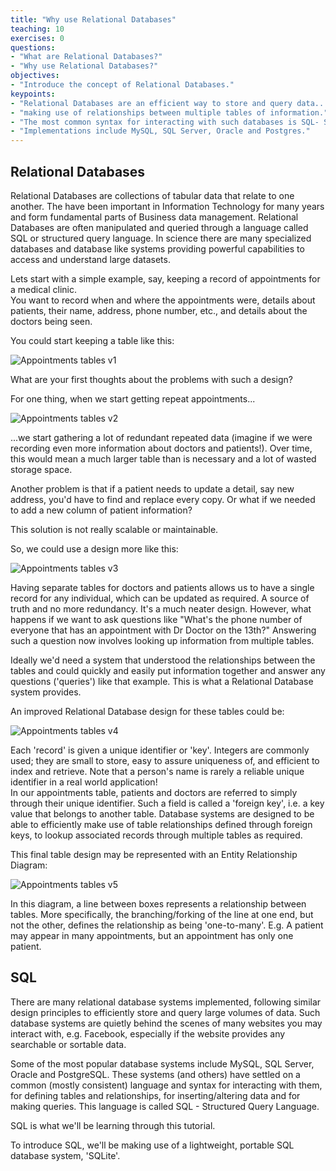 ```yaml
---
title: "Why use Relational Databases"
teaching: 10
exercises: 0
questions:
- "What are Relational Databases?"
- "Why use Relational Databases?"
objectives:
- "Introduce the concept of Relational Databases."
keypoints:
- "Relational Databases are an efficient way to store and query data..."
- "making use of relationships between multiple tables of information."
- "The most common syntax for interacting with such databases is SQL- Structured Query Language."
- "Implementations include MySQL, SQL Server, Oracle and Postgres."
---
```


## Relational Databases

Relational Databases are collections of tabular data that relate to one another. The have been important
in Information Technology for many years and form fundamental parts of Business data management. Relational 
Databases are often manipulated and queried through a language called SQL or structured query language. In science
there are many specialized databases and database like systems providing powerful capabilities to access and understand
large datasets.

Lets start with a simple example, say, keeping a record of appointments for a medical clinic.  
You want to record when and where the appointments were, details about patients, their name, 
address, phone number, etc., and details about the doctors being seen.

You could start keeping a table like this: 

![Appointments tables v1](../fig/sql-appointments1.png)

What are your first thoughts about the problems with such a design?  
  
For one thing, when we start getting repeat appointments...  
  
![Appointments tables v2](../fig/sql-appointments2.png)
  
...we start gathering a lot of redundant repeated data (imagine if we were recording even more 
information about doctors and patients!). Over time, this would mean a much larger table than
is necessary and a lot of wasted storage space.  
  
Another problem is that if a patient needs to update a detail, say new address, you'd have to find
and replace every copy. Or what if we needed to add a new column of patient information?

This solution is not really scalable or maintainable.
  
So, we could use a design more like this:
  
![Appointments tables v3](../fig/sql-appointments3.png)
  
Having separate tables for doctors and patients allows us to have a single record for
any individual, which can be updated as required. A source of truth and no more redundancy.
It's a much neater design. However, what happens if we want to ask questions like "What's the
phone number of everyone that has an appointment with Dr Doctor on the 13th?"
Answering such a question now involves looking up information from multiple tables.
  
Ideally we'd need a system that understood the relationships between the tables and could quickly
and easily put information together and answer any questions ('queries') like that example.
This is what a Relational Database system provides. 
  
An improved Relational Database design for these tables could be:
  
![Appointments tables v4](../fig/sql-appointments4.png)
  
Each 'record' is given a unique identifier or 'key'. Integers are commonly used; they are small
to store, easy to assure uniqueness of, and efficient to index and retrieve.  Note that a 
person's name is rarely a reliable unique identifier in a real world application!  
In our appointments table, patients and doctors are referred to simply through their unique 
identifier. Such a field is called a 'foreign key', i.e. a key value that belongs to another
table. Database systems are designed to be able to efficiently make use of table relationships
defined through foreign keys, to lookup associated records through multiple tables as required.
  
This final table design may be represented with an Entity Relationship Diagram:
  
![Appointments tables v5](../fig/sql-appointmentsERE.jpg)
  
In this diagram, a line between boxes represents a relationship between tables. More specifically,
the branching/forking of the line at one end, but not the other, defines the relationship as 
being 'one-to-many'. E.g. A patient may appear in many appointments, but an appointment has only
one patient.
  

## SQL
  
There are many relational database systems implemented, following similar design principles to 
efficiently store and query large volumes of data. Such database systems are quietly behind the
scenes of many websites you may interact with, e.g. Facebook, especially if the website provides
any searchable or sortable data.
  
Some of the most popular database systems include MySQL, SQL Server, Oracle and PostgreSQL. These systems
(and others) have settled on a common (mostly consistent) language and syntax for interacting 
with them, for defining tables and relationships, for inserting/altering data and for making 
queries. This language is called SQL - Structured Query Language.
  
SQL is what we'll be learning through this tutorial. 
  
To introduce SQL, we'll be making use of a lightweight, portable SQL database system, 'SQLite'.
